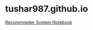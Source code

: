 # tushar987.github.io

[Recommneder System Notebook](https://tushar987.github.io/recommender-system.html "Recommender-System-Notebook")
